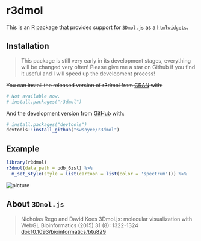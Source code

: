 
<!-- README.md is generated from README.Rmd. Please edit that file -->

# r3dmol

<!-- badges: start -->

<!-- badges: end -->

This is an R package that provides support for
[`3Dmol.js`](https://3dmol.csb.pitt.edu/index.html) as a
[`htmlwidgets`](https://www.htmlwidgets.org/).

## Installation

> This package is still very early in its development stages, everything
> will be changed very often\! Please give me a star on Github if you
> find it useful and I will speed up the development process\!

~~You can install the released version of r3dmol from
[CRAN](https://CRAN.R-project.org) with:~~

``` r
# Not available now.
# install.packages("r3dmol")
```

And the development version from [GitHub](https://github.com/) with:

``` r
# install.packages("devtools")
devtools::install_github("swsoyee/r3dmol")
```

## Example

``` r
library(r3dmol)
r3dmol(data_path = pdb_6zsl) %>%
  m_set_style(style = list(cartoon = list(color = 'spectrum'))) %>%
```

![picture](https://user-images.githubusercontent.com/20528423/92235475-aff64180-eeee-11ea-94b8-304ea64425b5.png)

## About `3Dmol.js`

> Nicholas Rego and David Koes 3Dmol.js: molecular visualization with
> WebGL Bioinformatics (2015) 31 (8): 1322-1324
> [doi:10.1093/bioinformatics/btu829](http://doi.org/10.1093/bioinformatics/btu829)

